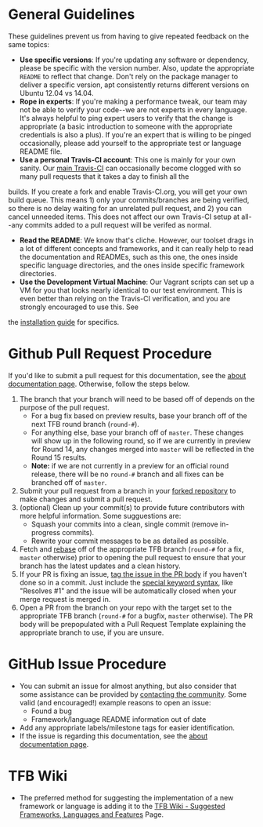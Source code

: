  # General Guidelines
 
 These guidelines prevent us from having to give repeated feedback on 
 the same topics: 
 
 * __Use specific versions__: If you're updating any software or dependency,
please be 
 specific with the version number. Also, update the appropriate `README` to
reflect 
 that change. Don't rely on the package manager to deliver a specific version,
apt 
 consistently returns different versions on Ubuntu 12.04 vs 14.04.
 * __Rope in experts__: If you're making a performance tweak, our team may not
be 
 able to verify your code--we are not experts in every language. It's always
helpful 
 to ping expert users to verify that the change is appropriate (a basic
introduction
 to someone with the appropriate credentials is also a plus). If you're an
expert 
 that is willing to be pinged occasionally, please add yourself to the
appropriate test or
 language README file. 
 * __Use a personal Travis-CI account__: This one is mainly for your own sanity.
Our 
 [main Travis-CI](https://travis-ci.org/TechEmpower/FrameworkBenchmarks) can
occasionally
 become clogged with so many pull requests that it takes a day to finish all the

 builds. If you create a fork and enable Travis-CI.org, you will get your own 
 build queue. This means 1) only your commits/branches are being verified, so
there is 
 no delay waiting for an unrelated pull request, and 2) you can cancel unneeded
items. 
 This does not affect our own Travis-CI setup at all--any commits added to a
pull
 request will be verifed as normal. 
 * __Read the README__: We know that's cliche. However, our toolset drags in a
lot of 
 different concepts and frameworks, and it can really help to read the
documentation and 
 READMEs, such as this one, the ones inside specific language directories, and
the
 ones inside specific framework directories.
 * __Use the Development Virtual Machine__: Our Vagrant scripts can set up a VM
for you
 that looks nearly identical to our test environment. This is even better than
relying
 on the Travis-CI verification, and you are strongly encouraged to use this. See

 the [installation guide](Installation-Guide#vagrant-development-environment) 
 for specifics.
 
 # Github Pull Request Procedure
 
 If you'd like to submit a pull request for this documentation, see the
 [about documentation page](../About/Documentation). Otherwise, follow the steps
 below.
 
 1. The branch that your branch will need to be based off of depends on the
 purpose of the pull request.
     * For a bug fix based on preview results, base your branch off of the 
     next TFB round branch (`round-#`).
     * For anything else, base your branch off of `master`. These changes will 
     show up in the following round, so if we are currently in preview for 
     Round 14, any changes merged into `master` will be reflected in the Round
      15 results.
     * __Note:__ if we are not currently in a preview for an official round
     release, there will be no `round-#` branch and all fixes can be branched
      off of `master`. 
 2. Submit your pull request from a branch in your
 [forked repository](https://help.github.com/articles/fork-a-repo/) to make
 changes and submit a pull request.
 3. (optional) Clean up your commit(s) to provide future contributors with more
 helpful information. Some sugguestions are:
     * Squash your commits into a clean, single commit (remove in-progress
     commits).
     * Rewrite your commit messages to be as detailed as possible.
 4. Fetch and [rebase](https://help.github.com/articles/about-git-rebase/) off
 of the appropriate TFB branch (`round-#` for a fix, `master` otherwise) prior
 to opening the pull request to ensure that your branch has the latest updates
 and a clean history.
 5. If your PR is fixing an issue,
 [tag the issue in the PR
body](https://github.com/blog/1506-closing-issues-via-pull-requests)
 if you haven't done so in a commit. Just include the
 [special keyword
syntax](https://help.github.com/articles/closing-issues-via-commit-messages/),
 like "Resolves #1" and the issue will be automatically closed when your merge
 request is merged in.
 6. Open a PR from the branch on your repo with the target set to the
 appropriate TFB branch (`round-#` for a bugfix, `master` otherwise). The PR
 body will be prepopulated with a Pull Request Template explaining the
 appropriate branch to use, if you are unsure.
 
 # GitHub Issue Procedure
 * You can submit an issue for almost anything, but also consider that some
assistance can 
 be provided by [contacting the community](../Support/Converse). Some valid (and
encouraged!) 
 example reasons to open an issue:
     * Found a bug
     * Framework/language README information out of date
 * Add any appropriate labels/milestone tags for easier identification.
 * If the issue is regarding this documentation, see the
 [about documentation page](../About/Documentation).
 
 # TFB Wiki
 * The preferred method for suggesting the implementation of a new framework or
language is adding it to the [TFB Wiki - Suggested Frameworks, Languages and
Features](https://github.com/TechEmpower/FrameworkBenchmarks/wiki/Suggested-Frameworks,-Languages-and-Features)
Page. 
 
